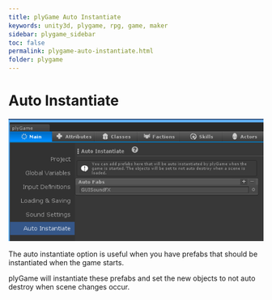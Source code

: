 ```yaml
---
title: plyGame Auto Instantiate
keywords: unity3d, plygame, rpg, game, maker
sidebar: plygame_sidebar
toc: false
permalink: plygame-auto-instantiate.html
folder: plygame
---
```


Auto Instantiate 
========================

![](/img/plygame/auto/00.png)

The auto instantiate option is useful when you have prefabs that should be instantiated when the game starts.

plyGame will instantiate these prefabs and set the new objects to not auto destroy when scene changes occur.
